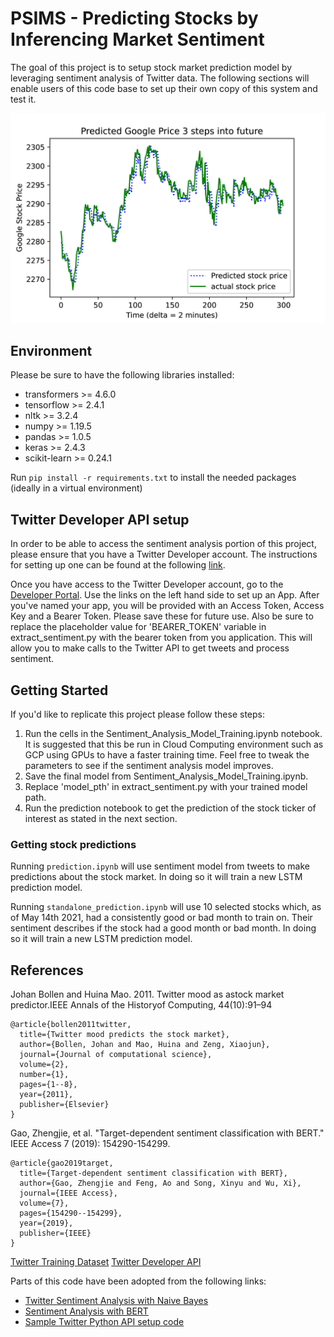 # PSIMS - Predicting Stocks by Inferencing Market Sentiment

The goal of this project is to setup stock market prediction model by leveraging sentiment analysis of Twitter data. The following sections will enable users of this code base to set up their own copy of this system and test it.

![PSIMS Predicting the price of GOOG into the future by 6 minutes](./images/example.png "Stock Prediction")

## Environment 

Please be sure to have the following libraries installed:
- transformers >= 4.6.0
- tensorflow >= 2.4.1
- nltk >= 3.2.4
- numpy >= 1.19.5
- pandas >= 1.0.5
- keras >= 2.4.3
- scikit-learn >= 0.24.1

Run `pip install -r requirements.txt` to install the needed packages (ideally in a virtual environment)

## Twitter Developer API setup

In order to be able to access the sentiment analysis portion of this project, please ensure that you have a Twitter Developer account. The instructions for setting up one can be found at the following [link](https://developer.twitter.com/en/apply-for-access).

Once you have access to the Twitter Developer account, go to the [Developer Portal](https://developer.twitter.com/en/portal/dashboard). Use the links on the left hand side to set up an App. After you've named your app, you will be provided with an Access Token, Access Key and a Bearer Token. Please save these for future use. Also be sure to replace the placeholder value for 'BEARER_TOKEN' variable in extract_sentiment.py with the bearer token from you application. This will allow you to make calls to the Twitter API to get tweets and process sentiment. 

## Getting Started

If you'd like to replicate this project please follow these steps: 

1. Run the cells in the Sentiment_Analysis_Model_Training.ipynb notebook. It is suggested that this be run in Cloud Computing environment such as GCP using GPUs to have a faster training time. Feel free to tweak the parameters to see if the sentiment analysis model improves. 
2. Save the final model from Sentiment_Analysis_Model_Training.ipynb. 
3. Replace 'model_pth' in extract_sentiment.py with your trained model path. 
4. Run the prediction notebook to get the prediction of the stock ticker of interest as stated in the next section. 

### Getting stock predictions
Running `prediction.ipynb` will use sentiment model from tweets to make predictions about the stock market.
In doing so it will train a new LSTM prediction model. 

Running `standalone_prediction.ipynb` will use 10 selected stocks which, as of May 14th 2021, had a consistently 
good or bad month to train on. Their sentiment describes if the stock had a good month or bad month.
In doing so it will train a new LSTM prediction model. 

## References

Johan Bollen and Huina Mao. 2011. Twitter mood as astock market predictor.IEEE Annals of the Historyof Computing, 44(10):91–94

```
@article{bollen2011twitter,
  title={Twitter mood predicts the stock market},
  author={Bollen, Johan and Mao, Huina and Zeng, Xiaojun},
  journal={Journal of computational science},
  volume={2},
  number={1},
  pages={1--8},
  year={2011},
  publisher={Elsevier}
}
```

Gao, Zhengjie, et al. "Target-dependent sentiment classification with BERT." IEEE Access 7 (2019): 154290-154299.

```
@article{gao2019target,
  title={Target-dependent sentiment classification with BERT},
  author={Gao, Zhengjie and Feng, Ao and Song, Xinyu and Wu, Xi},
  journal={IEEE Access},
  volume={7},
  pages={154290--154299},
  year={2019},
  publisher={IEEE}
}
```

[Twitter Training Dataset](https://www.kaggle.com/kazanova/sentiment140)
[Twitter Developer API](https://developer.twitter.com/en)

Parts of this code have been adopted from the following links: 
- [Twitter Sentiment Analysis with Naive Bayes](https://www.kaggle.com/lykin22/twitter-sentiment-analysis-with-naive-bayes-85-acc)
- [Sentiment Analysis with BERT](https://towardsdatascience.com/sentiment-analysis-in-10-minutes-with-bert-and-hugging-face-294e8a04b671)
- [Sample Twitter Python API setup code](https://github.com/twitterdev/Twitter-API-v2-sample-code/blob/master/Recent-Search/recent_search.py)
